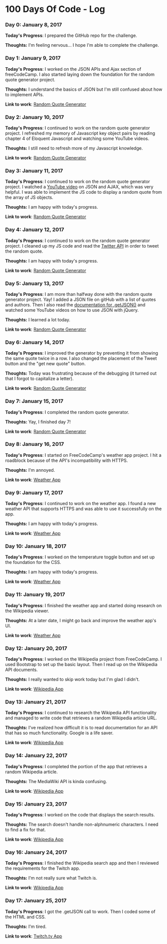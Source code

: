 # 100 Days Of Code - Log

### Day 0: January 8, 2017 

**Today's Progress**: I prepared the GitHub repo for the challenge.

**Thoughts:** I'm feeling nervous... I hope I'm able to complete the challenge.

### Day 1: January 9, 2017 

**Today's Progress**: I worked on the JSON APIs and Ajax section of freeCodeCamp. I also started laying down the foundation for the random quote generator project.

**Thoughts:** I understand the basics of JSON but I'm still confused about how to implement APIs.

**Link to work**: [Random Quote Generator](https://codepen.io/lhphan/pen/apvMEx)

### Day 2: January 10, 2017 

**Today's Progress**: I continued to work on the random quote generator project. I refreshed my memory of Javascript key object pairs by reading chapter 4 of Eloquent Javascript and watching some YouTube videos.

**Thoughts:** I still need to  refresh more of my Javascript knowledge.

**Link to work**: [Random Quote Generator](https://codepen.io/lhphan/pen/apvMEx)

### Day 3: January 11, 2017 

**Today's Progress**: I continued to work on the random quote generator project. I watched a [YouTube video](https://www.youtube.com/watch?v=rJesac0_Ftw) on JSON and AJAX, which was very helpful. I was able to implement the JS code to display a random quote from the array of JS objects.

**Thoughts:** I am happy with today's progress.

**Link to work**: [Random Quote Generator](https://codepen.io/lhphan/pen/apvMEx)

### Day 4: January 12, 2017 

**Today's Progress**: I continued to work on the random quote generator project. I cleaned up my JS code and read the [Twitter API](https://dev.twitter.com/web/tweet-button/parameters) in order to tweet the random quote.

**Thoughts:** I am happy with today's progress.

**Link to work**: [Random Quote Generator](https://codepen.io/lhphan/pen/apvMEx)

### Day 5: January 13, 2017 

**Today's Progress**: I am more than halfway done with the random quote generator project. Yay! I added a JSON file on gitHub with a list of quotes and authors. Then I also read the [documentation for .getJSON()](http://api.jquery.com/jquery.getjson/) and watched some YouTube videos on how to use JSON with jQuery.

**Thoughts:** I learned a lot today.

**Link to work**: [Random Quote Generator](https://codepen.io/lhphan/pen/apvMEx)

### Day 6: January 14, 2017 

**Today's Progress**: I improved the generator by preventing it from showing the same quote twice in a row. I also changed the placement of the Tweet button and the "get new quote" button.

**Thoughts:** Today was frustrating because of the debugging (it turned out that I forgot to capitalize a letter).

**Link to work**: [Random Quote Generator](https://codepen.io/lhphan/pen/apvMEx)

### Day 7: January 15, 2017 

**Today's Progress**: I completed the random quote generator.

**Thoughts:** Yay, I finished day 7!

**Link to work**: [Random Quote Generator](https://codepen.io/lhphan/pen/apvMEx)

### Day 8: January 16, 2017 

**Today's Progress**: I started on FreeCodeCamp's weather app project. I hit a roadblock because of the API's incompatibility with HTTPS.  

**Thoughts:**  I'm annoyed.

**Link to work**: [Weather App](https://codepen.io/lhphan/full/bgBGqy/)

### Day 9: January 17, 2017 

**Today's Progress**: I continued to work on the weather app. I found a new weather API that supports HTTPS and was able to use it successfully on the app.  

**Thoughts:**  I am happy with today's progress.

**Link to work**: [Weather App](https://codepen.io/lhphan/full/bgBGqy/)

### Day 10: January 18, 2017 

**Today's Progress**: I worked on the temperature toggle button and set up the foundation for the CSS. 

**Thoughts:**  I am happy with today's progress.

**Link to work**: [Weather App](https://codepen.io/lhphan/full/bgBGqy/)

### Day 11: January 19, 2017 

**Today's Progress**: I finished the weather app and started doing research on the Wikipedia viewer. 

**Thoughts:**  At a later date, I might go back and improve the weather app's UI.

**Link to work**: [Weather App](https://codepen.io/lhphan/full/bgBGqy/)

### Day 12: January 20, 2017 

**Today's Progress**: I worked on the Wikipedia project from FreeCodeCamp. I used Bootstrap to set up the basic layout. Then I read up on the Wikipedia API documents.

**Thoughts:**  I really wanted to skip work today but I'm glad I didn't.

**Link to work**: [Wikipedia App](https://codepen.io/lhphan/full/NdpQGm/)

### Day 13: January 21, 2017 

**Today's Progress**: I continued to research the Wikipedia API functionality and managed to write code that retrieves a random Wikipedia article URL.

**Thoughts:**  I've realized how difficult it is to read documentation for an API that has so much functionality. Google is a life saver.

**Link to work**: [Wikipedia App](https://codepen.io/lhphan/full/NdpQGm/)

### Day 14: January 22, 2017 

**Today's Progress**: I completed the portion of the app that retrieves a random Wikipedia article. 

**Thoughts:**  The MediaWiki API is kinda confusing.

**Link to work**: [Wikipedia App](https://codepen.io/lhphan/full/NdpQGm/)

### Day 15: January 23, 2017 

**Today's Progress**: I worked on the code that displays the search results.  

**Thoughts:**  The search doesn't handle non-alphnumeric characters. I need to find a fix for that.

**Link to work**: [Wikipedia App](https://codepen.io/lhphan/full/NdpQGm/)

### Day 16: January 24, 2017 

**Today's Progress**: I finished the Wikipedia search app and then I reviewed the requirements for the Twitch app.  

**Thoughts:**  I'm not really sure what Twitch is.

**Link to work**: [Wikipedia App](https://codepen.io/lhphan/full/NdpQGm/)

### Day 17: January 25, 2017 

**Today's Progress**: I got the .getJSON call to work. Then I coded some of the HTML and CSS.  

**Thoughts:**  I'm tired.

**Link to work**: [Twitch.tv App](https://codepen.io/lhphan/full/LxjqQd)